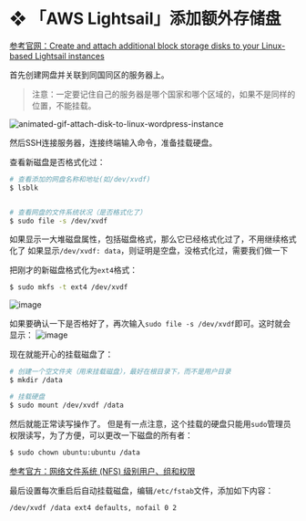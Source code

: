 # ❖ 「AWS Lightsail」添加额外存储盘

[参考官网：Create and attach additional block storage disks to your Linux-based Lightsail instances](https://lightsail.aws.amazon.com/ls/docs/en/articles/create-and-attach-additional-block-storage-disks-linux-unix)

首先创建网盘并关联到同国同区的服务器上。
> 注意：一定要记住自己的服务器是哪个国家和哪个区域的，如果不是同样的位置，不能挂载。

![animated-gif-attach-disk-to-linux-wordpress-instance](https://user-images.githubusercontent.com/14041622/45548750-06789a00-b858-11e8-84d6-1d09118beba5.gif)

然后SSH连接服务器，连接终端输入命令，准备挂载硬盘。

查看新磁盘是否格式化过：
```sh
# 查看添加的网盘名称和地址(如/dev/xvdf)
$ lsblk


# 查看网盘的文件系统状况（是否格式化了）
$ sudo file -s /dev/xvdf
```

如果显示一大堆磁盘属性，包括磁盘格式，那么它已经格式化过了，不用继续格式化了
如果显示`/dev/xvdf: data`，则证明是空盘，没格式化过，需要我们做一下

把刚才的新磁盘格式化为`ext4`格式：
```sh
$ sudo mkfs -t ext4 /dev/xvdf
```
![image](https://user-images.githubusercontent.com/14041622/45549313-f8c41400-b859-11e8-9761-abb70386e829.png)

如果要确认一下是否格好了，再次输入`sudo file -s /dev/xvdf`即可。这时就会显示：
![image](https://user-images.githubusercontent.com/14041622/45549338-0f6a6b00-b85a-11e8-8199-afbf85117304.png)

现在就能开心的挂载磁盘了：
```sh
# 创建一个空文件夹（用来挂载磁盘），最好在根目录下，而不是用户目录
$ mkdir /data

# 挂载硬盘
$ sudo mount /dev/xvdf /data
```

然后就能正常读写操作了。
但是有一点注意，这个挂载的硬盘只能用`sudo`管理员权限读写，为了方便，可以更改一下磁盘的所有者：
```sh
$ sudo chown ubuntu:ubuntu /data
```
[参考官方：网络文件系统 (NFS) 级别用户、组和权限](https://docs.aws.amazon.com/zh_cn/efs/latest/ug/accessing-fs-nfs-permissions.html)

最后设置每次重启后自动挂载磁盘，编辑`/etc/fstab`文件，添加如下内容：
```sh
/dev/xvdf /data ext4 defaults, nofail 0 2
```
